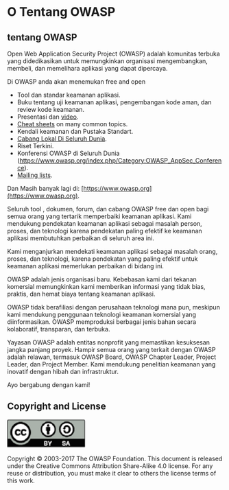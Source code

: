 # O Tentang OWASP

## tentang OWASP

Open Web Application Security Project (OWASP) adalah komunitas terbuka yang didedikasikan untuk memungkinkan organisasi mengembangkan, membeli, dan memelihara aplikasi yang dapat dipercaya.

Di OWASP anda akan menemukan free and open

* Tool dan standar keamanan aplikasi.
* Buku tentang uji keamanan aplikasi, pengembangan kode aman, dan review kode keamanan.
* Presentasi dan [video](https://www.youtube.com/user/OWASPGLOBAL).
* [Cheat sheets](https://www.owasp.org/index.php/OWASP_Cheat_Sheet_Series) on many common topics.
* Kendali keamanan dan Pustaka Standart.
* [Cabang Lokal Di Seluruh Dunia](https://www.owasp.org/index.php/OWASP_Chapter).
* Riset Terkini.
* Konferensi OWASP di Seluruh Dunia (https://www.owasp.org/index.php/Category:OWASP_AppSec_Conference).
* [Mailing lists](https://lists.owasp.org/mailman/listinfo).

Dan Masih banyak lagi di: [https://www.owasp.org](https://www.owasp.org).

Seluruh tool , dokumen, forum, dan cabang OWASP free dan open bagi semua orang yang tertarik memperbaiki keamanan aplikasi. Kami mendukung pendekatan keamanan aplikasi sebagai masalah person, proses, dan teknologi karena pendekatan paling efektif ke keamanan aplikasi membutuhkan perbaikan di seluruh area ini.

Kami menganjurkan mendekati keamanan aplikasi sebagai masalah orang, proses, dan teknologi, karena pendekatan yang paling efektif untuk keamanan aplikasi memerlukan perbaikan di bidang ini.

OWASP adalah jenis organisasi baru. Kebebasan kami dari tekanan komersial memungkinkan kami memberikan informasi yang tidak bias, praktis, dan hemat biaya tentang keamanan aplikasi.

OWASP tidak berafiliasi dengan perusahaan teknologi mana pun, meskipun kami mendukung penggunaan teknologi keamanan komersial yang diinformasikan. OWASP memproduksi berbagai jenis bahan secara kolaboratif, transparan, dan terbuka.

Yayasan OWASP adalah entitas nonprofit yang memastikan kesuksesan jangka panjang proyek. Hampir semua orang yang terkait dengan OWASP adalah relawan, termasuk OWASP Board, OWASP Chapter Leader, Project Leader, dan Project Member. Kami mendukung penelitian keamanan yang inovatif dengan hibah dan infrastruktur.

Ayo bergabung dengan kami!

## Copyright and License

![license](images/license.png)

Copyright © 2003-2017 The OWASP Foundation. This document is released under the Creative Commons Attribution Share-Alike 4.0 license. For any reuse or distribution, you must make it clear to others the license terms of this work.
